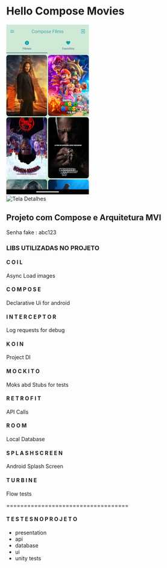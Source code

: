 
# Hello Compose Movies

![Tela Home](home.png)  
![Tela Detalhes](details.png)
## Projeto com Compose  e  Arquitetura MVI

Senha fake : abc123



### LIBS  UTILIZADAS NO PROJETO

#### C O I L
Async Load images
#### C O M P O S E
Declarative Ui for android
#### I N T E R C E P T O R
Log requests for debug
#### K O I N
Project DI
#### M O C K I T O
Moks abd Stubs for tests
#### R E T R O F I T
API Calls
#### R O O M
Local Database
#### S P L A S H   S C R E E N
Android Splash Screen
#### T U R B I N E
Flow tests

===================================  

#### T E S T E S  N O  P R O J E T O
- presentation
- api
- database
- ui
- unity tests